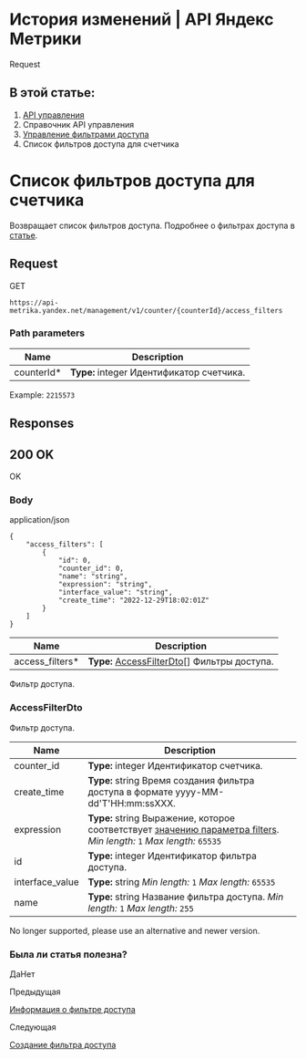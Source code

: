 # История изменений | API Яндекс Метрики

Request

## В этой статье:

  1. [API управления](../../index.md)
  2. Справочник API управления
  3. [Управление фильтрами доступа](getaccessfilter.md)
  4. Список фильтров доступа для счетчика

# Список фильтров доступа для счетчика

Возвращает список фильтров доступа. Подробнее о фильтрах доступа в [статье](https://yandex.../../../support/metrica/general/access-filters.md).

## [](ru/management/openapi/access_filter/getAccessFiltersForCounter#request)Request

GET
    
    
    https://api-metrika.yandex.net/management/v1/counter/{counterId}/access_filters
    

### [](ru/management/openapi/access_filter/getAccessFiltersForCounter#path-parameters)Path parameters

**Name** |  **Description**  
---|---  
counterId* |  **Type:** integer<int32> Идентификатор счетчика.  
Example: `2215573`  
  
## [](ru/management/openapi/access_filter/getAccessFiltersForCounter#responses)Responses

## [](ru/management/openapi/access_filter/getAccessFiltersForCounter#200-ok)200 OK

OK

### [](ru/management/openapi/access_filter/getAccessFiltersForCounter#body)Body

application/json
    
    
    {
        "access_filters": [
            {
                "id": 0,
                "counter_id": 0,
                "name": "string",
                "expression": "string",
                "interface_value": "string",
                "create_time": "2022-12-29T18:02:01Z"
            }
        ]
    }
    

**Name** |  **Description**  
---|---  
access_filters* |  **Type:** [AccessFilterDto](getaccessfiltersforcounter.md)[] Фильтры доступа.  
Фильтр доступа.  
  
### [](ru/management/openapi/access_filter/getAccessFiltersForCounter#accessfilterdto)AccessFilterDto

Фильтр доступа.

**Name** |  **Description**  
---|---  
counter_id |  **Type:** integer<int32> Идентификатор счетчика.  
create_time |  **Type:** string<date-time> Время создания фильтра доступа в формате yyyy-MM-dd'T'HH:mm:ssXXX.  
expression |  **Type:** string Выражение, которое соответствует [значению параметра filters](../../../stat/segmentation.md). _Min length:_ `1` _Max length:_ `65535`  
id |  **Type:** integer<int32> Идентификатор фильтра доступа.  
interface_value |  **Type:** string _Min length:_ `1` _Max length:_ `65535`  
name |  **Type:** string Название фильтра доступа. _Min length:_ `1` _Max length:_ `255`  
  
No longer supported, please use an alternative and newer version.

### Была ли статья полезна?

ДаНет

Предыдущая

[Информация о фильтре доступа](getaccessfilter.md)

Следующая

[Создание фильтра доступа](createaccessfilter.md)